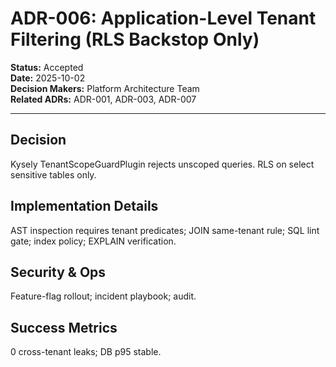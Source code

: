 # ADR-006: Application-Level Tenant Filtering (RLS Backstop Only)

**Status:** Accepted  
**Date:** 2025-10-02  
**Decision Makers:** Platform Architecture Team  
**Related ADRs:** ADR-001, ADR-003, ADR-007

---

## Decision
Kysely TenantScopeGuardPlugin rejects unscoped queries. RLS on select sensitive tables only.

## Implementation Details
AST inspection requires tenant predicates; JOIN same-tenant rule; SQL lint gate; index policy; EXPLAIN verification.

## Security & Ops
Feature-flag rollout; incident playbook; audit.

## Success Metrics
0 cross-tenant leaks; DB p95 stable.
